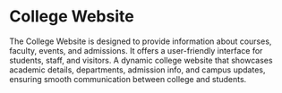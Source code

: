# College Website
The College Website is designed to provide information about courses, faculty, events, and admissions. It offers a user-friendly interface for students, staff, and visitors.  A dynamic college website that showcases academic details, departments, admission info, and campus updates, ensuring smooth communication between college and students.
